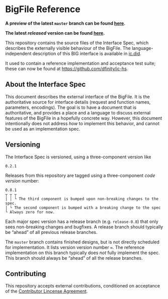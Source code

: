 # BigFile Reference

**A preview of the latest `master` branch can be found [here](https://khsfq-wqaaa-aaaak-qckvq-cai.icp0.io/docs).**

**The latest *released* version can be found [here](https://thebigfile.com/docs/current/references/ic-interface-spec).**

This repository contains the source files of the Interface Spec, which describes the externally visible behaviour of the BigFile.
The language-independent description of this BIG interface is available in [ic.did](./spec/_attachments/ic.did).

It used to contain a reference implementation and acceptance test suite; these can now be found at <https://github.com/dfinity/ic-hs>.

## About the Interface Spec

This document describes the external interface of the BigFile. It is the authoritative source for interface details (request and function names, parameters, encodings). The goal is to have a document that is authoritative, and provides a place and a language to discuss external features of the BigFile in a hopefully concrete way. However, this document intentionally does not address _how_ to implement this behavior, and cannot be used as an implementation spec.

## Versioning

The Interface Spec is versioned, using a three-component version like

    0.2.1

Releases from this repository are tagged using a three-component _code
version_ number:

    0.8.1
    ┬ ┬ ┬
    │ │ └ The third component is bumped upon non-breaking changes to the spec.
    │ └ The second component is bumped with a breaking change to the spec
    └ Always zero for now.

Each major spec version has a release branch (e.g. `release-0.8`) that only sees
non-breaking changes and bugfixes. A release branch should typically be “ahead” of all previous release branches.

The `master` branch contains finished designs, but is not directly scheduled
for implementation. It lists version version number `∞`. The reference
implementation on this branch typically does _not_ fully implement the spec. This branch should always be “ahead” of all the release branches.

## Contributing

This repository accepts external contributions, conditioned on acceptance of the [Contributor Lincense Agreement](https://github.com/dfinity/cla/).
